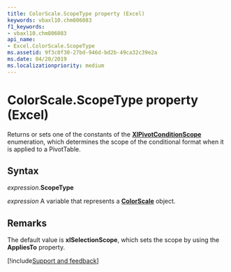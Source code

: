 ```yaml
---
title: ColorScale.ScopeType property (Excel)
keywords: vbaxl10.chm806083
f1_keywords:
- vbaxl10.chm806083
api_name:
- Excel.ColorScale.ScopeType
ms.assetid: 9f3c0f30-27bd-946d-bd2b-49ca32c39e2a
ms.date: 04/20/2019
ms.localizationpriority: medium
---
```



# ColorScale.ScopeType property (Excel)

Returns or sets one of the constants of the **[XlPivotConditionScope](Excel.XlPivotConditionScope.md)** enumeration, which determines the scope of the conditional format when it is applied to a PivotTable.


## Syntax

_expression_.**ScopeType**

_expression_ A variable that represents a **[ColorScale](Excel.ColorScale.md)** object.


## Remarks

The default value is **xlSelectionScope**, which sets the scope by using the **AppliesTo** property.



[!include[Support and feedback](~/includes/feedback-boilerplate.md)]